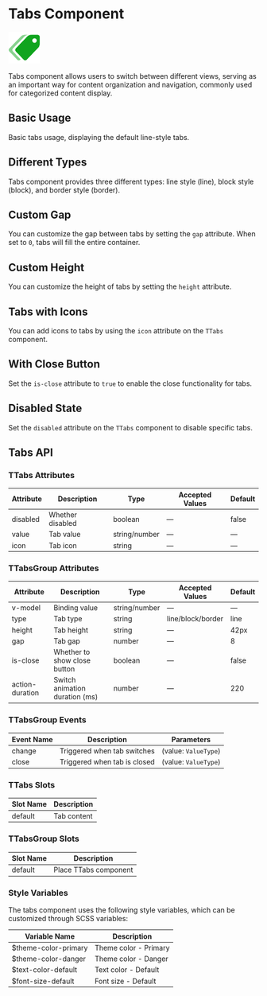 <script setup lang="ts">
import tabsBasic from '../examples/tabs/basic.vue'
import tabsType from '../examples/tabs/type.vue'
import tabsGap from '../examples/tabs/gap.vue'
import tabsHeight from '../examples/tabs/height.vue'
import tabsIcon from '../examples/tabs/icon.vue'
import tabsClose from '../examples/tabs/close.vue'
import tabsDisabled from '../examples/tabs/disabled.vue'
</script>

# Tabs Component

![Tabs Component](/components/tabs.png)

Tabs component allows users to switch between different views, serving as an important way for content organization and navigation, commonly used for categorized content display.

## Basic Usage

Basic tabs usage, displaying the default line-style tabs.

<demo :component="tabsBasic" name="tabs" examples="basic" />

## Different Types

Tabs component provides three different types: line style (line), block style (block), and border style (border).

<demo :component="tabsType" name="tabs" examples="type" />

## Custom Gap

You can customize the gap between tabs by setting the `gap` attribute. When set to `0`, tabs will fill the entire container.

<demo :component="tabsGap" name="tabs" examples="gap" />

## Custom Height

You can customize the height of tabs by setting the `height` attribute.

<demo :component="tabsHeight" name="tabs" examples="height" />

## Tabs with Icons

You can add icons to tabs by using the `icon` attribute on the `TTabs` component.

<demo :component="tabsIcon" name="tabs" examples="icon" />

## With Close Button

Set the `is-close` attribute to `true` to enable the close functionality for tabs.

<demo :component="tabsClose" name="tabs" examples="close" />

## Disabled State

Set the `disabled` attribute on the `TTabs` component to disable specific tabs.

<demo :component="tabsDisabled" name="tabs" examples="disabled" />

## Tabs API

### TTabs Attributes

| Attribute | Description      | Type          | Accepted Values | Default |
| --------- | ---------------- | ------------- | --------------- | ------- |
| disabled  | Whether disabled | boolean       | —               | false   |
| value     | Tab value        | string/number | —               | —       |
| icon      | Tab icon         | string        | —               | —       |

### TTabsGroup Attributes

| Attribute       | Description                    | Type          | Accepted Values   | Default |
| --------------- | ------------------------------ | ------------- | ----------------- | ------- |
| v-model         | Binding value                  | string/number | —                 | —       |
| type            | Tab type                       | string        | line/block/border | line    |
| height          | Tab height                     | string        | —                 | 42px    |
| gap             | Tab gap                        | number        | —                 | 8       |
| is-close        | Whether to show close button   | boolean       | —                 | false   |
| action-duration | Switch animation duration (ms) | number        | —                 | 220     |

### TTabsGroup Events

| Event Name | Description                    | Parameters           |
| ---------- | ------------------------------ | -------------------- |
| change     | Triggered when tab switches    | (value: `ValueType`) |
| close      | Triggered when tab is closed   | (value: `ValueType`) |

### TTabs Slots

| Slot Name | Description  |
| --------- | ------------ |
| default   | Tab content  |

### TTabsGroup Slots

| Slot Name | Description           |
| --------- | --------------------- |
| default   | Place TTabs component |

### Style Variables

The tabs component uses the following style variables, which can be customized through SCSS variables:

| Variable Name         | Description           |
| --------------------- | --------------------- |
| $theme-color-primary  | Theme color - Primary |
| $theme-color-danger   | Theme color - Danger  |
| $text-color-default   | Text color - Default  |
| $font-size-default    | Font size - Default   | 
 